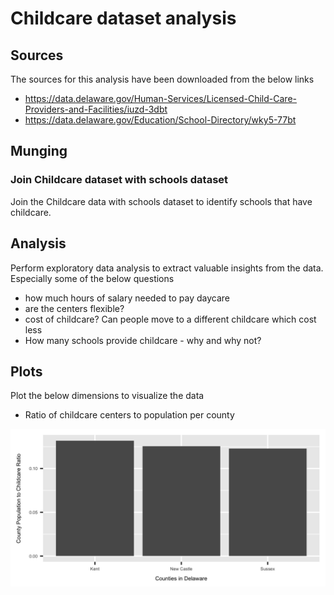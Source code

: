 # Childcare dataset analysis

## Sources
The sources for this analysis have been downloaded from the below links
* https://data.delaware.gov/Human-Services/Licensed-Child-Care-Providers-and-Facilities/iuzd-3dbt
* https://data.delaware.gov/Education/School-Directory/wky5-77bt

## Munging
### Join Childcare dataset with schools dataset
Join the Childcare data with schools dataset to identify schools that have childcare.

## Analysis
Perform exploratory data analysis to extract valuable insights from the data. Especially some of the below questions
* how much hours of salary needed to pay daycare
* are the centers flexible?
* cost of childcare? Can people move to a different childcare which cost less
* How many schools provide childcare - why and why not?

## Plots
Plot the below dimensions to visualize the data
* Ratio of childcare centers to population per county

![Image: Ratio of childcare centers to population per county](images/CountyPopulationVsChildcareCenters.png)


